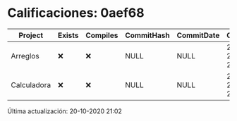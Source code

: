 # Calificaciones: 0aef68
|Project|Exists|Compiles|CommitHash|CommitDate|CheckDate|Comments|
|-|-|-|-|-|-|-|
|Arreglos|❌|❌|NULL|NULL|20-10-2020 21:02:49|No se encontró el archivo en PracticasComputacionI/Arreglos/Arreglos.cpp|
|Calculadora|❌|❌|NULL|NULL|20-10-2020 21:02:48|No se encontró el archivo en PracticasComputacionI/Calculadora/Calculadora.cpp|

Última actualización: 20-10-2020 21:02